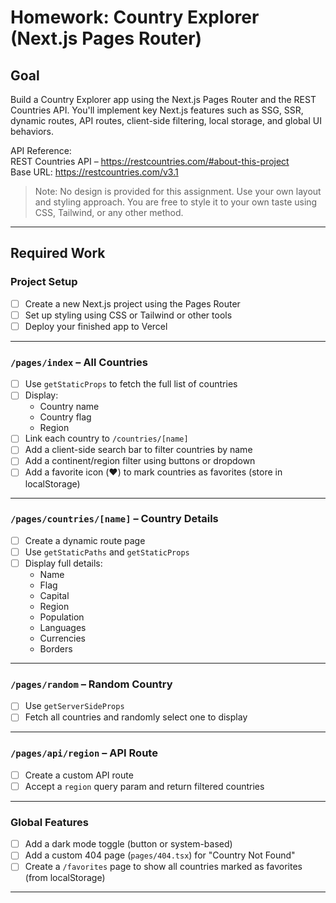 # Homework: Country Explorer (Next.js Pages Router)

## Goal

Build a Country Explorer app using the Next.js Pages Router and the REST Countries API. You'll implement key Next.js features such as SSG, SSR, dynamic routes, API routes, client-side filtering, local storage, and global UI behaviors.

API Reference:  
REST Countries API – https://restcountries.com/#about-this-project  
Base URL: https://restcountries.com/v3.1

> Note: No design is provided for this assignment. Use your own layout and styling approach. You are free to style it to your own taste using CSS, Tailwind, or any other method.

---

## Required Work

### Project Setup

- [ ] Create a new Next.js project using the Pages Router
- [ ] Set up styling using CSS or Tailwind or other tools
- [ ] Deploy your finished app to Vercel

---

### `/pages/index` – All Countries

- [ ] Use `getStaticProps` to fetch the full list of countries
- [ ] Display:
  - Country name
  - Country flag
  - Region
- [ ] Link each country to `/countries/[name]`
- [ ] Add a client-side search bar to filter countries by name
- [ ] Add a continent/region filter using buttons or dropdown
- [ ] Add a favorite icon (❤️) to mark countries as favorites (store in localStorage)

---

### `/pages/countries/[name]` – Country Details

- [ ] Create a dynamic route page
- [ ] Use `getStaticPaths` and `getStaticProps`
- [ ] Display full details:
  - Name
  - Flag
  - Capital
  - Region
  - Population
  - Languages
  - Currencies
  - Borders

---

### `/pages/random` – Random Country

- [ ] Use `getServerSideProps`
- [ ] Fetch all countries and randomly select one to display

---

### `/pages/api/region` – API Route

- [ ] Create a custom API route
- [ ] Accept a `region` query param and return filtered countries

---

### Global Features

- [ ] Add a dark mode toggle (button or system-based)
- [ ] Add a custom 404 page (`pages/404.tsx`) for "Country Not Found"
- [ ] Create a `/favorites` page to show all countries marked as favorites (from localStorage)

---